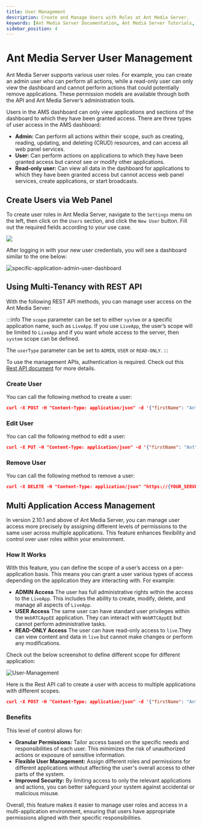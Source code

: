```yaml
---
title: User Management
description: Create and Manage Users with Roles at Ant Media Server. 
keywords: [Ant Media Server Documentation, Ant Media Server Tutorials, User Management, Create and Manage Users with Roles]
sidebar_position: 4
---
```


# Ant Media Server User Management

Ant Media Server supports various user roles. For example, you can create an admin user who can perform all actions, while a read-only user can only view the dashboard and cannot perform actions that could potentially remove applications. These permission models are available through both the API and Ant Media Server’s administration tools.

Users in the AMS dashboard can only view applications and sections of the dashboard to which they have been granted access. There are three types of user access in the AMS dashboard:

*   **Admin:** Can perform all actions within their scope, such as creating, reading, updating, and deleting (CRUD) resources, and can access all web panel services.
*   **User:** Can perform actions on applications to which they have been granted access but cannot see or modify other applications.
*   **Read-only user:** Can view all data in the dashboard for applications to which they have been granted access but cannot access web panel services, create applications, or start broadcasts.

## Create Users via Web Panel

To create user roles in Ant Media Server, navigate to the `Settings` menu on the left, then click on the `Users` section, and click the `New User` button. Fill out the required fields according to your use case.

![](@site/static/img/get-started/user-management/user-management.png)

After logging in with your new user credentials, you will see a dashboard similar to the one below:

![specific-application-admin-user-dashboard](https://antmedia.io/wp-content/uploads/2022/02/specific-application-admin-user-dashboard.png)

## Using Multi-Tenancy with REST API

With the following REST API methods, you can manage user access on the Ant Media Server:

:::info
The `scope` parameter can be set to either `system` or a specific application name, such as `LiveApp`. If you use `LiveApp`, the user’s scope will be limited to `LiveApp` and if you want whole access to the server, then `system` scope can be defined.

The `userType` parameter can be set to `ADMIN`, `USER` or `READ-ONLY`.
:::

To use the management APIs, authentication is required. Check out this [Rest API document](https://antmedia.io/docs/guides/developer-sdk-and-api/rest-api-guide/management-rest-apis/) for more details.

### Create User

You can call the following method to create a user:

```json
curl -X POST -H "Content-Type: application/json" -d '{"firstName": "Ant", "lastName": "Media", "email": "abc@antmedia.io", "password": "testtest", "scope": "system", "userType": "ADMIN"}'  "https://{YOUR_SERVER_ADDRESS}:5443/rest/v2/users"
```    

### Edit User

You can call the following method to edit a user:

```json
curl -X PUT -H "Content-Type: application/json" -d '{"firstName": "Ant", "lastName": "Media", "email": "test", "password": "testtest", "scope": "system", "userType": "USER"}'  "https://{YOUR_SERVER_ADDRESS}:5443/rest/v2/users"
```

### Remove User

You can call the following method to remove a user:

```json
curl -X DELETE -H "Content-Type: application/json" "https://{YOUR_SERVER_ADDRESS}:5443/rest/v2/users/{username}"
```

## Multi Application Access Management

In version 2.10.1 and above of Ant Media Server, you can manage user access more precisely by assigning different levels of permissions to the same user across multiple applications. This feature enhances flexibility and control over user roles within your environment.

### How It Works

With this feature, you can define the scope of a user’s access on a per-application basis. This means you can grant a user various types of access depending on the application they are interacting with. For example:

*   **ADMIN Access** The user has full administrative rights within the access to the `LiveApp`. This includes the ability to create, modify, delete, and manage all aspects of `LiveApp`. 
*   **USER Access** The same user can have standard user privileges within the `WebRTCAppEE` application. They can interact with `WebRTCAppEE` but cannot perform administrative tasks.
*   **READ-ONLY Access** The user can have read-only access to `live`.They can view content and data in `live` but cannot make changes or perform any modifications.

Check out the below screenshot to define different scope for different application:

![User-Management](@site/static/img/user-management/user_management_screen.png)

Here is the Rest API call to create a user with access to multiple applications with different scopes.

```json
curl -X POST -H "Content-Type: application/json" -d '{"firstName": "Ant", "lastName": "Media", "email":  "abc@antmedia.io", "password": "testtest", "appNameUserType": {"LiveApp": "ADMIN",  "WebRTCAppEE": "USER", "live": "READ_ONLY"}}'  "https://{YOUR_SERVER_ADDRESS}:5443/rest/v2/users"
```

### Benefits

This level of control allows for:

*   **Granular Permissions:** Tailor access based on the specific needs and responsibilities of each user. This minimizes the risk of unauthorized actions or exposure of sensitive information.
*   **Flexible User Management:** Assign different roles and permissions for different applications without affecting the user's overall access to other parts of the system.
*   **Improved Security:** By limiting access to only the relevant applications and actions, you can better safeguard your system against accidental or malicious misuse.

Overall, this feature makes it easier to manage user roles and access in a multi-application environment, ensuring that users have appropriate permissions aligned with their specific responsibilities.
